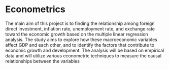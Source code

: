 # Econometrics
The main aim of this project is to finding the relationship among foreign direct
investment, inflation rate, unemployment rate, and exchange rate toward the
economic growth based on the multiple linear regression analysis. The study aims
to explore how these macroeconomic variables affect GDP and each other, and to
identify the factors that contribute to economic growth and development. The
analysis will be based on empirical data and will utilize various econometric
techniques to measure the causal relationships between the variables
